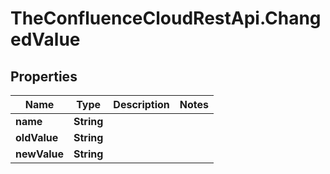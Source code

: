 # TheConfluenceCloudRestApi.ChangedValue

## Properties
Name | Type | Description | Notes
------------ | ------------- | ------------- | -------------
**name** | **String** |  | 
**oldValue** | **String** |  | 
**newValue** | **String** |  | 
